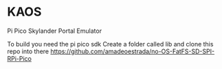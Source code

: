 # KAOS
Pi Pico Skylander Portal Emulator

To build you need the pi pico sdk
Create a folder called lib and clone this repo into there
https://github.com/amadeoestrada/no-OS-FatFS-SD-SPI-RPi-Pico
